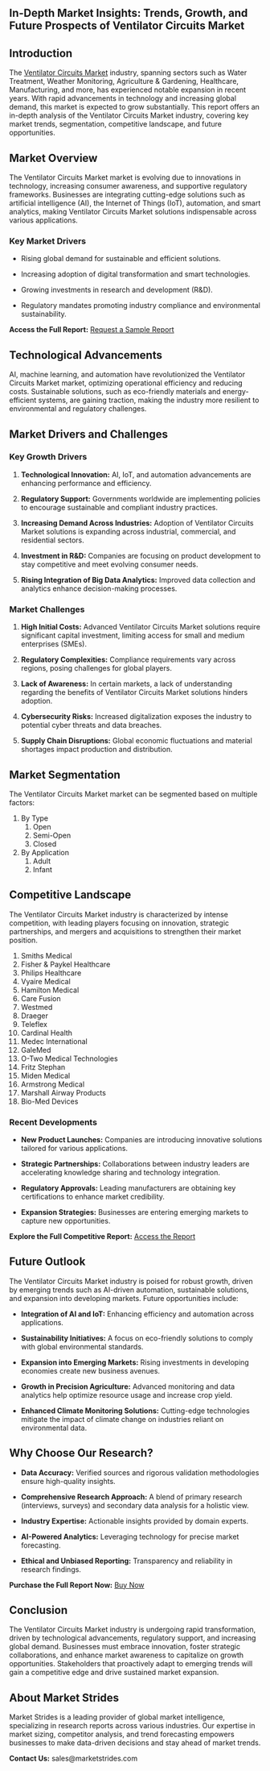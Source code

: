 <h2 data-pm-slice=""><strong>In-Depth Market Insights: Trends, Growth, and Future Prospects of Ventilator Circuits Market</strong></h2>
<h2>Introduction</h2>
<p>The <a href="https://marketstrides.com/report/ventilator-circuits-market">Ventilator Circuits Market</a> industry, spanning sectors such as Water Treatment, Weather Monitoring, Agriculture &amp; Gardening, Healthcare, Manufacturing, and more, has experienced notable expansion in recent years. With rapid advancements in technology and increasing global demand, this market is expected to grow substantially. This report offers an in-depth analysis of the Ventilator Circuits Market industry, covering key market trends, segmentation, competitive landscape, and future opportunities.</p>
<h2>Market Overview</h2>
<p>The Ventilator Circuits Market market is evolving due to innovations in technology, increasing consumer awareness, and supportive regulatory frameworks. Businesses are integrating cutting-edge solutions such as artificial intelligence (AI), the Internet of Things (IoT), automation, and smart analytics, making Ventilator Circuits Market solutions indispensable across various applications.</p>
<h3>Key Market Drivers</h3>
<ul data-spread="">
<li>
<p>Rising global demand for sustainable and efficient solutions.</p>
</li>
<li>
<p>Increasing adoption of digital transformation and smart technologies.</p>
</li>
<li>
<p>Growing investments in research and development (R&amp;D).</p>
</li>
<li>
<p>Regulatory mandates promoting industry compliance and environmental sustainability.</p>
</li>
</ul>
<p><strong>Access the Full Report:</strong> <a href="https://marketstrides.com/request-sample/ventilator-circuits-market">Request a Sample Report</a></p>
<h2>Technological Advancements</h2>
<p>AI, machine learning, and automation have revolutionized the Ventilator Circuits Market market, optimizing operational efficiency and reducing costs. Sustainable solutions, such as eco-friendly materials and energy-efficient systems, are gaining traction, making the industry more resilient to environmental and regulatory challenges.</p>
<h2>Market Drivers and Challenges</h2>
<h3>Key Growth Drivers</h3>
<ol start="" data-spread="">
<li>
<p><strong>Technological Innovation:</strong> AI, IoT, and automation advancements are enhancing performance and efficiency.</p>
</li>
<li>
<p><strong>Regulatory Support:</strong> Governments worldwide are implementing policies to encourage sustainable and compliant industry practices.</p>
</li>
<li>
<p><strong>Increasing Demand Across Industries:</strong> Adoption of Ventilator Circuits Market solutions is expanding across industrial, commercial, and residential sectors.</p>
</li>
<li>
<p><strong>Investment in R&amp;D:</strong> Companies are focusing on product development to stay competitive and meet evolving consumer needs.</p>
</li>
<li>
<p><strong>Rising Integration of Big Data Analytics:</strong> Improved data collection and analytics enhance decision-making processes.</p>
</li>
</ol>
<h3>Market Challenges</h3>
<ol start="" data-spread="">
<li>
<p><strong>High Initial Costs:</strong> Advanced Ventilator Circuits Market solutions require significant capital investment, limiting access for small and medium enterprises (SMEs).</p>
</li>
<li>
<p><strong>Regulatory Complexities:</strong> Compliance requirements vary across regions, posing challenges for global players.</p>
</li>
<li>
<p><strong>Lack of Awareness:</strong> In certain markets, a lack of understanding regarding the benefits of Ventilator Circuits Market solutions hinders adoption.</p>
</li>
<li>
<p><strong>Cybersecurity Risks:</strong> Increased digitalization exposes the industry to potential cyber threats and data breaches.</p>
</li>
<li>
<p><strong>Supply Chain Disruptions:</strong> Global economic fluctuations and material shortages impact production and distribution.</p>
</li>
</ol>
<h2>Market Segmentation</h2>
<p>The Ventilator Circuits Market market can be segmented based on multiple factors:</p>
<ol>
<li>By Type
<ol>
<li>Open</li>
<li>Semi-Open</li>
<li>Closed</li>
</ol>
</li>
<li>By Application
<ol>
<li>Adult</li>
<li>Infant</li>
</ol>
</li>
</ol>
<h2>Competitive Landscape</h2>
<p>The Ventilator Circuits Market industry is characterized by intense competition, with leading players focusing on innovation, strategic partnerships, and mergers and acquisitions to strengthen their market position.</p>
<ol>
<li>Smiths Medical</li>
<li>Fisher &amp; Paykel Healthcare</li>
<li>Philips Healthcare</li>
<li>Vyaire Medical</li>
<li>Hamilton Medical</li>
<li>Care Fusion</li>
<li>Westmed</li>
<li>Draeger</li>
<li>Teleflex</li>
<li>Cardinal Health</li>
<li>Medec International</li>
<li>GaleMed</li>
<li>O-Two Medical Technologies</li>
<li>Fritz Stephan</li>
<li>Miden Medical</li>
<li>Armstrong Medical</li>
<li>Marshall Airway Products</li>
<li>Bio-Med Devices</li>
</ol>
<h3>Recent Developments</h3>
<ul data-spread="">
<li>
<p><strong>New Product Launches:</strong> Companies are introducing innovative solutions tailored for various applications.</p>
</li>
<li>
<p><strong>Strategic Partnerships:</strong> Collaborations between industry leaders are accelerating knowledge sharing and technology integration.</p>
</li>
<li>
<p><strong>Regulatory Approvals:</strong> Leading manufacturers are obtaining key certifications to enhance market credibility.</p>
</li>
<li>
<p><strong>Expansion Strategies:</strong> Businesses are entering emerging markets to capture new opportunities.</p>
</li>
</ul>
<p><strong>Explore the Full Competitive Report:</strong> <a href="https://marketstrides.com/report/ventilator-circuits-market">Access the Report</a></p>
<h2>Future Outlook</h2>
<p>The Ventilator Circuits Market industry is poised for robust growth, driven by emerging trends such as AI-driven automation, sustainable solutions, and expansion into developing markets. Future opportunities include:</p>
<ul data-spread="">
<li>
<p><strong>Integration of AI and IoT:</strong> Enhancing efficiency and automation across applications.</p>
</li>
<li>
<p><strong>Sustainability Initiatives:</strong> A focus on eco-friendly solutions to comply with global environmental standards.</p>
</li>
<li>
<p><strong>Expansion into Emerging Markets:</strong> Rising investments in developing economies create new business avenues.</p>
</li>
<li>
<p><strong>Growth in Precision Agriculture:</strong> Advanced monitoring and data analytics help optimize resource usage and increase crop yield.</p>
</li>
<li>
<p><strong>Enhanced Climate Monitoring Solutions:</strong> Cutting-edge technologies mitigate the impact of climate change on industries reliant on environmental data.</p>
</li>
</ul>
<h2>Why Choose Our Research?</h2>
<ul data-spread="">
<li>
<p><strong>Data Accuracy:</strong> Verified sources and rigorous validation methodologies ensure high-quality insights.</p>
</li>
<li>
<p><strong>Comprehensive Research Approach:</strong> A blend of primary research (interviews, surveys) and secondary data analysis for a holistic view.</p>
</li>
<li>
<p><strong>Industry Expertise:</strong> Actionable insights provided by domain experts.</p>
</li>
<li>
<p><strong>AI-Powered Analytics:</strong> Leveraging technology for precise market forecasting.</p>
</li>
<li>
<p><strong>Ethical and Unbiased Reporting:</strong> Transparency and reliability in research findings.</p>
</li>
</ul>
<p><strong>Purchase the Full Report Now:</strong> <a href="https://marketstrides.com/buyNow/ventilator-circuits-market?price=single_price">Buy Now</a></p>
<h2>Conclusion</h2>
<p>The Ventilator Circuits Market industry is undergoing rapid transformation, driven by technological advancements, regulatory support, and increasing global demand. Businesses must embrace innovation, foster strategic collaborations, and enhance market awareness to capitalize on growth opportunities. Stakeholders that proactively adapt to emerging trends will gain a competitive edge and drive sustained market expansion.</p>
<h2>About Market Strides</h2>
<p>Market Strides is a leading provider of global market intelligence, specializing in research reports across various industries. Our expertise in market sizing, competitor analysis, and trend forecasting empowers businesses to make data-driven decisions and stay ahead of market trends.</p>
<p><strong>Contact Us:</strong> <a>sales@marketstrides.com</a></p>
